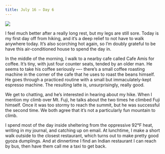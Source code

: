 ```yaml
---
title: July 16 — Day 6
---
```


![](./images/IMG_7943.jpg)

I feel much better after a really long rest, but my legs are still sore. Today is my first day off from hiking, and it’s a deep relief to not have to walk anywhere today. It’s also scorching hot again, so I’m doubly grateful to be have this air-conditioned house to spend the day in.

In the middle of the morning, I walk to a nearby cafe called Cafe Amis for coffee. It’s tiny, with just four counter seats, tended by an older man. He seems to take his coffee seriously —- there’s a small coffee roasting machine in the corner of the cafe that he uses to roast the beans himself. He goes through a practiced routine with a small but immaculately-kept espresso machine. The resulting latte is, unsurprisingly, really good.

We get to chatting, and he’s interested in hearing about my hike. When I mention my climb over Mt. Fuji, he talks about the two times he climbed Fuji himself. Once it was too stormy to reach the summit, but he was successful the second time. We both agree that it’s not a particularly fun mountain to climb.

I spend most of the day inside sheltering from the oppressive 92°F heat, writing in my journal, and catching up on email. At lunchtime, I make a short walk outside to the closest restaurant, which turns out to make pretty good gyoza dumplings. And at dinnertime I find an Indian restaurant I can reach by bus, then have them call me a taxi to get back.
